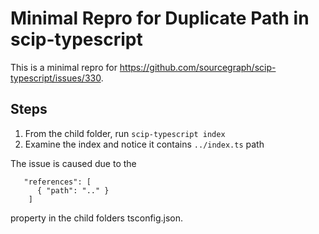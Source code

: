 # Minimal Repro for Duplicate Path in scip-typescript

This is a minimal repro for  https://github.com/sourcegraph/scip-typescript/issues/330. 

## Steps 
1. From the child folder, run `scip-typescript index` 
2. Examine the index and notice it contains `../index.ts` path


The issue is caused due to the 
```
   "references": [
      { "path": ".." }
    ]
```

property in the child folders tsconfig.json.